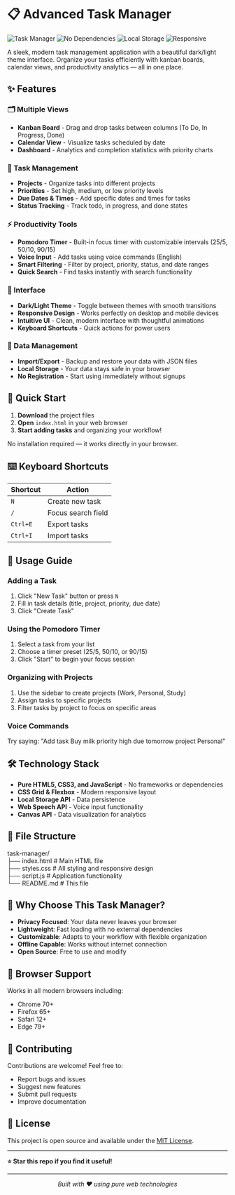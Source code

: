 # 📋 Advanced Task Manager

![Task Manager](https://img.shields.io/badge/Version-1.0.0-blue.svg)
![No Dependencies](https://img.shields.io/badge/Dependencies-None-success.svg)
![Local Storage](https://img.shields.io/badge/Storage-Local%20Storage-informational.svg)
![Responsive](https://img.shields.io/badge/Design-Responsive-ff69b4.svg)

A sleek, modern task management application with a beautiful dark/light theme interface. Organize your tasks efficiently with kanban boards, calendar views, and productivity analytics — all in one place.

## ✨ Features

### 🗂️ Multiple Views
- **Kanban Board** - Drag and drop tasks between columns (To Do, In Progress, Done)
- **Calendar View** - Visualize tasks scheduled by date
- **Dashboard** - Analytics and completion statistics with priority charts

### 🎯 Task Management
- **Projects** - Organize tasks into different projects
- **Priorities** - Set high, medium, or low priority levels
- **Due Dates & Times** - Add specific dates and times for tasks
- **Status Tracking** - Track todo, in progress, and done states

### ⚡ Productivity Tools
- **Pomodoro Timer** - Built-in focus timer with customizable intervals (25/5, 50/10, 90/15)
- **Voice Input** - Add tasks using voice commands (English)
- **Smart Filtering** - Filter by project, priority, status, and date ranges
- **Quick Search** - Find tasks instantly with search functionality

### 🎨 Interface
- **Dark/Light Theme** - Toggle between themes with smooth transitions
- **Responsive Design** - Works perfectly on desktop and mobile devices
- **Intuitive UI** - Clean, modern interface with thoughtful animations
- **Keyboard Shortcuts** - Quick actions for power users

### 🔄 Data Management
- **Import/Export** - Backup and restore your data with JSON files
- **Local Storage** - Your data stays safe in your browser
- **No Registration** - Start using immediately without signups

## 🚀 Quick Start

1. **Download** the project files
2. **Open** `index.html` in your web browser
3. **Start adding tasks** and organizing your workflow!

No installation required — it works directly in your browser.

## ⌨️ Keyboard Shortcuts

| Shortcut | Action |
|----------|---------|
| `N` | Create new task |
| `/` | Focus search field |
| `Ctrl+E` | Export tasks |
| `Ctrl+I` | Import tasks |

## 🎯 Usage Guide

### Adding a Task
1. Click "New Task" button or press `N`
2. Fill in task details (title, project, priority, due date)
3. Click "Create Task"

### Using the Pomodoro Timer
1. Select a task from your list
2. Choose a timer preset (25/5, 50/10, or 90/15)
3. Click "Start" to begin your focus session

### Organizing with Projects
1. Use the sidebar to create projects (Work, Personal, Study)
2. Assign tasks to specific projects
3. Filter tasks by project to focus on specific areas

### Voice Commands
Try saying: "Add task Buy milk priority high due tomorrow project Personal"

## 🛠️ Technology Stack

- **Pure HTML5, CSS3, and JavaScript** - No frameworks or dependencies
- **CSS Grid & Flexbox** - Modern responsive layout
- **Local Storage API** - Data persistence
- **Web Speech API** - Voice input functionality
- **Canvas API** - Data visualization for analytics

## 📁 File Structure

task-manager/<br>
├── index.html # Main HTML file<br>
├── styles.css # All styling and responsive design<br>
├── script.js # Application functionality<br>
└── README.md # This file<br>


## 🌟 Why Choose This Task Manager?

- **Privacy Focused**: Your data never leaves your browser
- **Lightweight**: Fast loading with no external dependencies
- **Customizable**: Adapts to your workflow with flexible organization
- **Offline Capable**: Works without internet connection
- **Open Source**: Free to use and modify

## 📱 Browser Support

Works in all modern browsers including:
- Chrome 70+
- Firefox 65+
- Safari 12+
- Edge 79+

## 🤝 Contributing

Contributions are welcome! Feel free to:
- Report bugs and issues
- Suggest new features
- Submit pull requests
- Improve documentation

## 📄 License

This project is open source and available under the [MIT License](LICENSE).

---

**⭐ Star this repo if you find it useful!**

---

<div align="center">
  <i>Built with ❤️ using pure web technologies</i>
</div>
